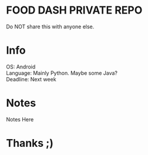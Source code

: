 # FOOD DASH PRIVATE REPO
Do NOT share this with anyone else.
<br />
# Info
OS: Android
<br />
Language: Mainly Python. Maybe some Java?
<br />
Deadline: Next week
<br />
# Notes
Notes Here
# Thanks ;)